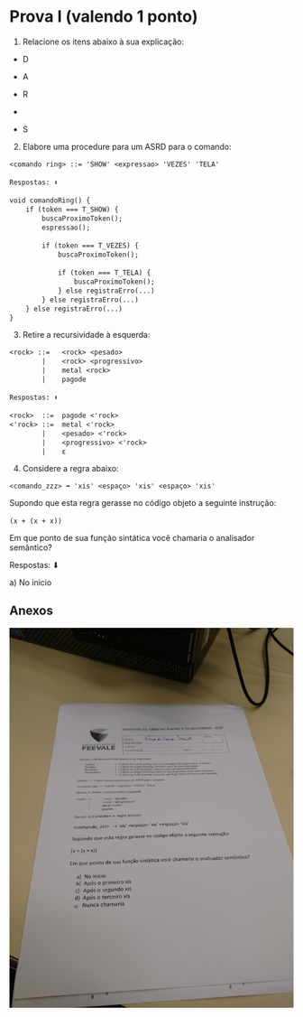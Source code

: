 # Prova I (valendo 1 ponto)

1) Relacione os itens abaixo à sua explicação:

- D
- A
- R
- 

- S

2) Elabore uma procedure para um ASRD para o comando:

```
<comando ring> ::= 'SHOW' <expressao> 'VEZES' 'TELA'

Respostas: ⬇

void comandoRing() {
	if (token === T_SHOW) {
		buscaProximoToken();
		espressao();
		
		if (token === T_VEZES) {
			buscaProximoToken();
			
			if (token === T_TELA) {
				buscaProximoToken();
			} else registraErro(...)
		} else registraErro(...)
	} else registraErro(...)
}
```

3) Retire a recursividade à esquerda:

```
<rock> ::=   <rock> <pesado>
        |    <rock> <progressivo>
        |    metal <rock>
        |    pagode
        
Respostas: ⬇

<rock>  ::=  pagode <'rock>
<'rock> ::=  metal <'rock>
        |    <pesado> <'rock>
        |    <progressivo> <'rock>
        |    ε
```

4) Considere a regra abaixo:

```tiki wiki
<comando_zzz> ➡ 'xis' <espaço> 'xis' <espaço> 'xis'
```

Supondo que esta regra gerasse no código objeto a seguinte instrução:

`(x + (x + x))`

Em que ponto de sua função sintática você chamaria o analisador semântico?

Respostas: ⬇

a) No inicio

## Anexos

![Prova I](./prova-i-i.jpg)
